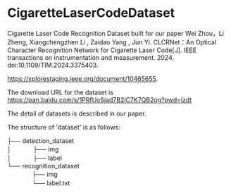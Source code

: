 # CigaretteLaserCodeDataset

Cigarette Laser Code Recognition Dataset built for our paper 
Wei Zhou，Li Zheng, Xiangchengzhen Li , Zaidao Yang , Jun Yi. CLCRNet：An Optical Character Recognition Network for Cigarette Laser Code[J]. IEEE transactions on instrumentation and measurement. 2024. doi:10.1109/TIM.2024.3375403.

https://xplorestaging.ieee.org/document/10465655.

The download URL for the dataset is https://pan.baidu.com/s/1PRfUoSjad7B2iC7K7QB2og?pwd=jzdt 

The detail of datasets is described in our paper.

The structure of 'dataset' is as follows:

├── detection_dataset                         
│ 　　　 ├── img         
│ 　　　 ├── label                                                              
└── recognition_dataset                                                                                                                     
　　　　├── img                                                  
　　　　└── label.txt                                   

